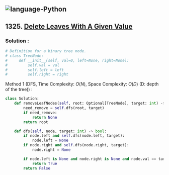 ![language-Python](https://img.shields.io/badge/Python-ffd43b?style=for-the-badge&logo=PYTHON)
---

## 1325. [Delete Leaves With A Given Value](https://leetcode.com/problems/delete-leaves-with-a-given-value)

### Solution :

```python
# Definition for a binary tree node.
# class TreeNode:
#     def __init__(self, val=0, left=None, right=None):
#         self.val = val
#         self.left = left
#         self.right = right
```

Method 1 (DFS, Time Complexity: $O(N)$, Space Complexity: $O(D)$ (D: depth of the tree)) :
```python
class Solution:
    def removeLeafNodes(self, root: Optional[TreeNode], target: int) -> Optional[TreeNode]:
        need_remove = self.dfs(root, target)
        if need_remove:
            return None
        return root

    def dfs(self, node, target: int) -> bool:
        if node.left and self.dfs(node.left, target):
            node.left = None
        if node.right and self.dfs(node.right, target):
            node.right = None

        if node.left is None and node.right is None and node.val == target:
            return True
        return False
```

